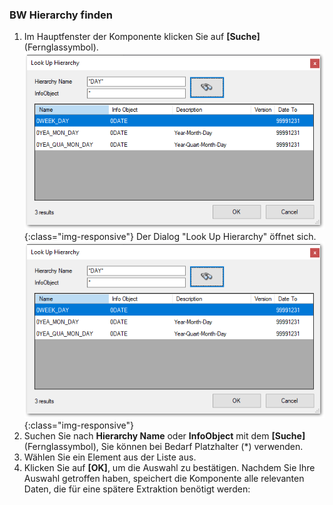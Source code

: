 ### BW Hierarchy finden
1. Im Hauptfenster der Komponente klicken Sie auf **[Suche]** (Fernglassymbol).
![Hierarchy-Search-02](/img/content/Hierarchy-Search-01.png){:class="img-responsive"}
 Der Dialog "Look Up Hierarchy" öffnet sich.
 ![Hierarchy-Search-01](/img/content/Hierarchy-Search-01.png){:class="img-responsive"}
3. Suchen Sie nach **Hierarchy Name** oder **InfoObject** mit dem **[Suche]** (Fernglassymbol), Sie können bei Bedarf Platzhalter (*) verwenden.
4. Wählen Sie ein Element aus der Liste aus. 
5. Klicken Sie auf **[OK]**, um die Auswahl zu bestätigen. Nachdem Sie Ihre Auswahl getroffen haben, speichert die Komponente alle relevanten Daten, die für eine spätere Extraktion benötigt werden:


